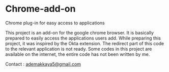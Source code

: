 # Chrome-add-on
Chrome plug-in for easy access to applications

This project is an add-on for the google chrome browser. It is basically prepared to easily access the applications users add. While preparing this project,
it was inspired by the Okta extension.
The redirect part of this code to the relevant application is not ready. Some codes in this project are available on the internet, the entire code has not been written by me. 

Contact : ademakkaya5@gmail.com

